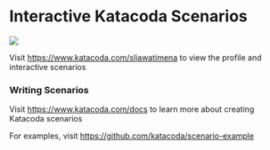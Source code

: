 # Interactive Katacoda Scenarios

[![](http://shields.katacoda.com/katacoda/sliawatimena/count.svg)](https://www.katacoda.com/sliawatimena "Get your profile on Katacoda.com")

Visit https://www.katacoda.com/sliawatimena to view the profile and interactive scenarios

### Writing Scenarios
Visit https://www.katacoda.com/docs to learn more about creating Katacoda scenarios

For examples, visit https://github.com/katacoda/scenario-example
